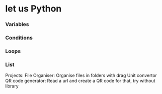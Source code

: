# let us Python

### Variables

### Conditions

### Loops

### List

Projects:
File Organiser: Organise files in folders with drag
Unit convertor
QR code generator: Read a url and create a QR code for that, try without library
